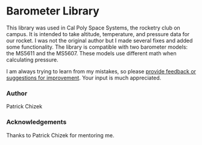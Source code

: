 # Barometer Library
This library was used in Cal Poly Space Systems, the rocketry club on campus. It is intended to take altitude, temperature, and pressure data for our rocket. I was not the original author but I made several fixes and added some functionality. The library is compatible with two barometer models: the MS5611 and the MS5607. These models use different math when calculating pressure.

I am always trying to learn from my mistakes, so please [provide feedback or suggestions for improvement](https://github.com/BenClark1/Final-Demo-Sketch/issues). Your input is much appreciated.

### Author
Patrick Chizek

### Acknowledgements
Thanks to Patrick Chizek for mentoring me.
